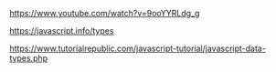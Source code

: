 

https://www.youtube.com/watch?v=9ooYYRLdg_g

https://javascript.info/types

https://www.tutorialrepublic.com/javascript-tutorial/javascript-data-types.php